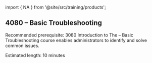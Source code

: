 import { NA } from '@site/src/training/products';

## 4080 <NA /> – Basic Troubleshooting

Recommended prerequisite: 3080 Introduction to <NA />
The <NA /> – Basic Troubleshooting course enables administrators to identify and solve common issues.

Estimated length: 10 minutes
